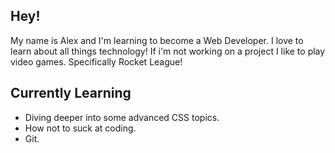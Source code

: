 ## Hey!

My name is Alex and I'm learning to become a Web Developer. I love to learn about all things technology! If i'm not working on a project I like to play video games. Specifically Rocket League!

Currently Learning
------------------
- Diving deeper into some advanced CSS topics.
- How not to suck at coding.
- Git.
